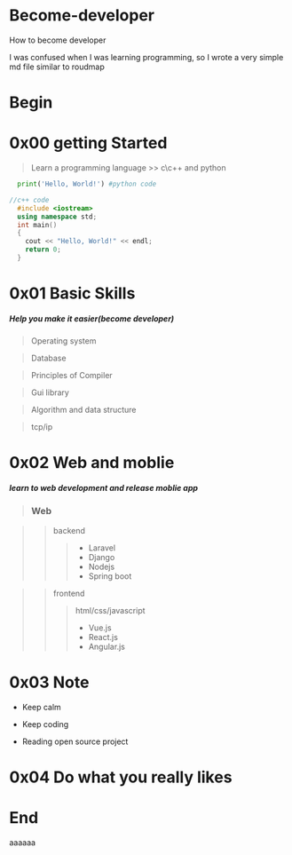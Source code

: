 # Become-developer
How to become developer

I was confused when I was learning programming, so I wrote a very simple md file similar to roudmap

# Begin
0x00 getting Started
=============
  >Learn a programming language >>  c\c++ and python
  ```python 
    print('Hello, World!') #python code
  ```
  
  ```c++
  //c++ code
    #include <iostream>
    using namespace std;
    int main()
    {
      cout << "Hello, World!" << endl;
      return 0;
    }
  ```
  
0x01 Basic Skills
=================
  ##### Help you make it easier(become developer)
  > Operating system
  
  > Database

  > Principles of Compiler

  > Gui library

  > Algorithm and data structure
  
  > tcp/ip

0x02 Web and moblie
===================
  ##### learn to web development and release moblie app
  > ### Web
  
  >> backend 
  >>> * Laravel 
  >>> * Django 
  >>> * Nodejs 
  >>> * Spring boot 
  
  >> frontend
  >>> html/css/javascript
  >>> * Vue.js
  >>> * React.js
  >>> * Angular.js

  
0x03 Note
=========
  * Keep calm
  
  * Keep coding
  
  * Reading open source project
  
  
0x04 Do what you really likes
=============================

# End

  
aaaaaa


